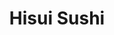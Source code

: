 ---
layout: place
title: "Hisui Sushi"
permalink: /california/folsom/hisui-sushi.html
stateAbbr: CA
stateName: California
cityName: Folsom
seo:
  name: "Hisui Sushi"
  type: Restaurant
  links: http://hisuisushi.com/
description: "Looking for sushi in Folsom, California? Check out Hisui Sushi for a delightful Japanese dining experience. Enjoy a variety of sushi and other dishes in a we..."
place_id: ChIJEVeNHn7kmoARYexiBbT7gCI
photos:
  - name: >-
      places/ChIJEVeNHn7kmoARYexiBbT7gCI/photos/AeeoHcLQi9iaTAsU4rHMI3MGSPLlGSlm81PfpAv1S5PdJ-DYF5KbUnAT8ulqmH93MvQuHdSVYVcpAFoycF56Nx0lx9g28Vna8pvPIDmi4l775qIQ68G2qKQ_oggwavF8gWP1OefPrn9Q774qQJgHxDtPRWRl0AEA8fcLQKtS5MOIwa8dvaKnRM25OCVA9q_n90B-g6Ik3M4jcBYNaQRICGndCWKk0l9cEkvxcy5uN7O2VPtbO3Wme6OHENBB3gNICaWExpZ8tq2QTCCXoQ7ApxDw54Y0I2mrSPB1KgiBaCZx6LtjFg
    widthPx: 4032
    heightPx: 3024
    authorAttributions:
      - displayName: Hisui Sushi
        uri: https://maps.google.com/maps/contrib/105358639939726181212
        photoUri: >-
          https://lh3.googleusercontent.com/a-/ALV-UjXnhe14sTgdLvPPs2l7alkRATa0ZcpqA04xnB_dhMLpdn2eueM=s100-p-k-no-mo
    flagContentUri: >-
      https://www.google.com/local/imagery/report/?cb_client=maps_api_places.places_api&image_key=!1e10!2sAF1QipMOTBmSsh2pkM5MO3QEBFGPb1KoyldqxR9FYnvZ&hl=en-US
    googleMapsUri: >-
      https://www.google.com/maps/place//data=!3m4!1e2!3m2!1sAF1QipMOTBmSsh2pkM5MO3QEBFGPb1KoyldqxR9FYnvZ!2e10!4m2!3m1!1s0x809ae47e1e8d5711:0x2280fbb40562ec61
  - name: >-
      places/ChIJEVeNHn7kmoARYexiBbT7gCI/photos/AeeoHcIzBBHbQ3Y3yvZcCHTdN78TOPMRvdCMgON4IIMBmBhkxRjtb2lmK11wPxo0RHtHVlWhsXS1wXkBzFGZrHg1-2YgHsYBcd3TewYtoFQJJ-6lhVnrN7nqXUJn0z7zyXabpwNUS4AwyVBjJo19vZSr7OVDcp-uihw13MQ5V6q7de6eqXjX_fWAv5EN7nO4PM9PMyPaYnJe_HQTnmkxdtxcmkOsgfU_JyqiFJ289SnBPXKSY8Ty4Sz2WpO0wb4tLKJt4WFNvQIcdS837PhQK5t4GAMy_kG5QlKH0W7nm868OlY_cA
    widthPx: 4032
    heightPx: 3024
    authorAttributions:
      - displayName: Hisui Sushi
        uri: https://maps.google.com/maps/contrib/105358639939726181212
        photoUri: >-
          https://lh3.googleusercontent.com/a-/ALV-UjXnhe14sTgdLvPPs2l7alkRATa0ZcpqA04xnB_dhMLpdn2eueM=s100-p-k-no-mo
    flagContentUri: >-
      https://www.google.com/local/imagery/report/?cb_client=maps_api_places.places_api&image_key=!1e10!2sAF1QipM19w7zVaO5rz6yEVhgbaSF4MIWFi-7yBf3Bi5i&hl=en-US
    googleMapsUri: >-
      https://www.google.com/maps/place//data=!3m4!1e2!3m2!1sAF1QipM19w7zVaO5rz6yEVhgbaSF4MIWFi-7yBf3Bi5i!2e10!4m2!3m1!1s0x809ae47e1e8d5711:0x2280fbb40562ec61
  - name: >-
      places/ChIJEVeNHn7kmoARYexiBbT7gCI/photos/AeeoHcKJC0epPIv1tmxNcOYy9MaPRiBwn5rs-CpxxhpOT9Bdq-F-wyMHdKVt-qOsfGfdEfOG6-uNeX7o0y36VIo4Y3zIURaL0vptPZEdeaBAz5KLa1CNF9vBW-3Z608ejDlZNekrNUme-LGDwBeF1mChNJWp45BmePwWZjn4D2ZStCIQn6Kdfimho8yIHsj8WMjW3-TLcyS1FDUTbd2Ca178E5KgnhFd2zrcXXcWaJhXTb01kM3-F4lzKx-FInuv2myp2XoAAePHO-8HTJjj0KD1dnS7FVAqt8ru4Cmq2E5tGFoMv9iVhC9OAmAtULvZ_4j7ZhXkBrzOcAbaxxIC4aH9BC-3TJk1Q-ujAhOdZXOugYqX-KmBNXy1eFDD2x9bW8WkE1rgvNloqfRGkg7ygOyDHy_8by9vpRqa8yhGZAWznNuU5Q
    widthPx: 4000
    heightPx: 2252
    authorAttributions:
      - displayName: Eddie
        uri: https://maps.google.com/maps/contrib/106704304714099561517
        photoUri: >-
          https://lh3.googleusercontent.com/a-/ALV-UjXtsgzHBKDHMF9XXdqavj7kvpsB-UnVU7S6-IsEwapeXjsoW8ry=s100-p-k-no-mo
    flagContentUri: >-
      https://www.google.com/local/imagery/report/?cb_client=maps_api_places.places_api&image_key=!1e10!2sCIHM0ogKEICAgID795SHIA&hl=en-US
    googleMapsUri: >-
      https://www.google.com/maps/place//data=!3m4!1e2!3m2!1sCIHM0ogKEICAgID795SHIA!2e10!4m2!3m1!1s0x809ae47e1e8d5711:0x2280fbb40562ec61
  - name: >-
      places/ChIJEVeNHn7kmoARYexiBbT7gCI/photos/AeeoHcJbu3b34b2mRPJyrJB2EiVikCl4CmHISLuM60SnmoXfBiRTxTGBUEEpjvsLsejrBok0toDDLcd6ZK7r_E8tFH8WgVqGkZ5R1krqpBlBxGe59_YHJjm-ukOs95G5pqSVBf_f3_OL3fPRD0wg_VKQSenYxYfLObokHymzkuR_5K3O-Jua2ZELcpXrNL6ERc6rNfgA89XGbYfLwiVJ_sJ0X-A3zzggDIg_Cg1iJXUVyois8UhplAvXiTd0qes78tmUgm6p713PvDyqwDNqvalX7x8bOiFlQi7LLwm7DwAKaVp7YdC9nNyWX0BTnC0qZz-i0oC23ZPTrCW6vzJGz4s66wCkK0Wt6ZuwfSemj2_Gt7b4HWlbFzRf5kO4XlaccsGdBj5OLgrLHGIZhkhEBAaM8j5UfYLhLvqOYuOjRAM8KN9pry6d
    widthPx: 3024
    heightPx: 4032
    authorAttributions:
      - displayName: Lovey Sidhu
        uri: https://maps.google.com/maps/contrib/104820809084522956178
        photoUri: >-
          https://lh3.googleusercontent.com/a-/ALV-UjVYe4Kn3dpLPM-rxzvw61NuYP9DS3pK64UZ31dHeXhzU5FpglA=s100-p-k-no-mo
    flagContentUri: >-
      https://www.google.com/local/imagery/report/?cb_client=maps_api_places.places_api&image_key=!1e10!2sCIHM0ogKEICAgIChyoH8igE&hl=en-US
    googleMapsUri: >-
      https://www.google.com/maps/place//data=!3m4!1e2!3m2!1sCIHM0ogKEICAgIChyoH8igE!2e10!4m2!3m1!1s0x809ae47e1e8d5711:0x2280fbb40562ec61
  - name: >-
      places/ChIJEVeNHn7kmoARYexiBbT7gCI/photos/AeeoHcJFXyFIHk50UzkdZe9jwU0E-Xu-0kNNmGfnZ-qN-66p4nQ0sEnlVIHD2C5SdGJaBqarenOnmN_CRu1V31Wj_lj-OoRXd6p--es7ZNx7VoyPZoGPO82OH7zoJ1XyFYth4LijiFgFdTQc0HEVE5kJ9_b-yDkw1YykbfuFmss0_J43d8dhf2tkRkfg3X0ku31Rca4NEGf9lkzdrsKK6N18WD_89zJIMWISJOjDEmcTxtv0tmdIuPfgAm5hhzW7zQ5admTkABixOrtOYbDYAevxpgibP1NSRzIA7VY9YQ53lC0BvdSveLR5MU7LA4xtzz_f5jeH_vMD1bxicMVHI7hAOcJvkL_1qFjD3CeJEUc5gk1--MyPemt-sVMu5z7wdNH3jOV8gzVgq2erKu48vtvw8zH5j3-xRbQBhLqYmmcD5L9M0Tz3
    widthPx: 4032
    heightPx: 3024
    authorAttributions:
      - displayName: Scott Moore
        uri: https://maps.google.com/maps/contrib/110387233742525459661
        photoUri: >-
          https://lh3.googleusercontent.com/a-/ALV-UjXK3C34CJnBLlZ322HCzpqFmdOuVV2YMT6u5GHlIGv6aPZS-kavzw=s100-p-k-no-mo
    flagContentUri: >-
      https://www.google.com/local/imagery/report/?cb_client=maps_api_places.places_api&image_key=!1e10!2sCIHM0ogKEICAgIDmyvSp3QE&hl=en-US
    googleMapsUri: >-
      https://www.google.com/maps/place//data=!3m4!1e2!3m2!1sCIHM0ogKEICAgIDmyvSp3QE!2e10!4m2!3m1!1s0x809ae47e1e8d5711:0x2280fbb40562ec61
  - name: >-
      places/ChIJEVeNHn7kmoARYexiBbT7gCI/photos/AeeoHcJ-fIyyB9a8td_43aanPveR7mhc29OEoNaay0H0fz1eF2WitLQXwfI2Rju6zpYVwd4mAdQpkqmWPCjAPSktsCbKyZxEZxKMEAsOopsUH3UegRw_yrBGAJjsjzh7KNRpsf_sXaCLtH-dgCSQEmYXUB_yUVHu28qHcRDZ8JPbT9N7m1llP4o7wRZBP84FuKolPH1Nv2uXOpuyW0JVQ_FzUtI14N3asVM1wD5rf9z5ggsOvQGbd-teizJYMkv1dQKDi1vgI-Yex3BnlD33D4OR_Urkup5OHnEt1UpV15msrEW2iJPSVqr1m8f4mvUKVa1ZM4BanmKgZpD5nQZPNWTWQqH9PK0QgXFObxmSSUa_8smB3Ob5qTl40ZE3jg-5Of6SMYGtV5-E3J4tyx8miZhodNIU9xQX_PcQV2-Nah1q8Yz9kg
    widthPx: 3024
    heightPx: 4032
    authorAttributions:
      - displayName: Lindsey
        uri: https://maps.google.com/maps/contrib/107614107210958323343
        photoUri: >-
          https://lh3.googleusercontent.com/a-/ALV-UjVO1UvN9u9jQoO6U9qoZJ45AZU4o3IgKXQqCUH4P_XQQjtvJWrb=s100-p-k-no-mo
    flagContentUri: >-
      https://www.google.com/local/imagery/report/?cb_client=maps_api_places.places_api&image_key=!1e10!2sCIHM0ogKEICAgIDKkMutdA&hl=en-US
    googleMapsUri: >-
      https://www.google.com/maps/place//data=!3m4!1e2!3m2!1sCIHM0ogKEICAgIDKkMutdA!2e10!4m2!3m1!1s0x809ae47e1e8d5711:0x2280fbb40562ec61
  - name: >-
      places/ChIJEVeNHn7kmoARYexiBbT7gCI/photos/AeeoHcJNIScYYW6JjAXI1ytdevStG_EekaNvPQMrjBXLq-PGHzVjeJ3jzqEJsTAq1Nj608MeljDf5FbNadq5sMJR6359CrabCQ5on9WXxynFSF_V4XUnrCFrpn63_ClRjLd6fKbS-8365xEXjVosMwOQFz9UQ9elV4rRT41NObX7B_LVbKYzEPqySGkAiRmdsobQGvdyXqhO9zpyiqi17-WDuPM5Z53yw_p0QpmB949Xm27jAkb7YGCcFl-5hLRjyzZHVDzNQmsI1h7EsazTuRX-IENYEXgrAWJCLPi7oW1uE3m7hN1Y3X8YY6kmodz4PTrRE5Iwqtjja4lTZjgm32QOMkpj394miwifJ6SvjZhijxves8LNpqijYx2FysuWpHwdSl9N9kM-TgV1vVofDNyZJ5G8I4tN8fOzZhgunAAeIdI
    widthPx: 3599
    heightPx: 4800
    authorAttributions:
      - displayName: Mai Kor Xiong
        uri: https://maps.google.com/maps/contrib/101914187127708515455
        photoUri: >-
          https://lh3.googleusercontent.com/a-/ALV-UjU3ORigCTX8fdlC6_p0Hd_XHMQqvva05prAKuU6hGcBK3ojZm2ASA=s100-p-k-no-mo
    flagContentUri: >-
      https://www.google.com/local/imagery/report/?cb_client=maps_api_places.places_api&image_key=!1e10!2sCIHM0ogKEICAgICj55Ocfg&hl=en-US
    googleMapsUri: >-
      https://www.google.com/maps/place//data=!3m4!1e2!3m2!1sCIHM0ogKEICAgICj55Ocfg!2e10!4m2!3m1!1s0x809ae47e1e8d5711:0x2280fbb40562ec61
  - name: >-
      places/ChIJEVeNHn7kmoARYexiBbT7gCI/photos/AeeoHcKsZ-FIdBXC59VaDPbNu3R_kCJjeKlQGhupLPqA7EGNbmim79Vw1RfrUtwxIoEwJnXwXMQsH3iNDMpYVntNyjjhD5qsgFrVSul_NNlLi39yI55qare-wLcfH-adeGxnWvn6qD8slXN-PeUhsgTcOMh3wYtXJeNMKq_RMlIL9yB06xRMmGEZpuUKNkc6JqH4pHuzosxYplJHEC_x4LVBQnv-K66NZoH9QcyZYZEGCwHukEvW0qZ0U_ga0BvPg0uYjlI19hq_6XQDX5xmpCc9GQkZtLNFnGBlOtDEUoZqUqIX1KoJSiNSFiO61bm6EFkqRH61FXRBjvE4hjzZRNGbXzfnz8BCgATnuFoteRDuNSI1a8i6GYIbs_7E93bLfTkCKZXqwXFhduzluUhRoUWaVbRMVqI6kbY1RiL_pd3bkEBNNLpo
    widthPx: 4032
    heightPx: 3024
    authorAttributions:
      - displayName: Silvie Kadlcik Park
        uri: https://maps.google.com/maps/contrib/114743991476060889945
        photoUri: >-
          https://lh3.googleusercontent.com/a-/ALV-UjWlvELsPrky30FN2bnieLTKMvq9DVpMauHbZR2gvLgiID2KRFF98g=s100-p-k-no-mo
    flagContentUri: >-
      https://www.google.com/local/imagery/report/?cb_client=maps_api_places.places_api&image_key=!1e10!2sCIHM0ogKEICAgIDyt6_MpgE&hl=en-US
    googleMapsUri: >-
      https://www.google.com/maps/place//data=!3m4!1e2!3m2!1sCIHM0ogKEICAgIDyt6_MpgE!2e10!4m2!3m1!1s0x809ae47e1e8d5711:0x2280fbb40562ec61
  - name: >-
      places/ChIJEVeNHn7kmoARYexiBbT7gCI/photos/AeeoHcL2FBJLMCutt6a-1_ndc9PXpSAR5mBBREUn96xY7oqX0__I9j0g3dUsWjpF9UlIGL-JavgHKmnaaIUDtatBTf0pxp00jJyP7J_Rb1R5nVeFCppketaFMN_Z0Pi5QyumE2hg3P0EtcgbjVs4YXVBaBwhNQ2t4Oil6ESAtQQWPRTfILByCNCjb69H18_eb1jZcbA0w37T5pqr9rTui3KGd3k36NIkxlYxnkX_TEXn-5XxJZhkG-SN3qiW2OypR9p2teTNjVVsXCBeBVdo7Z9FIWIwYB5Kr8o37q7R9hAO4FWY96S4ToSMLFi8yLPuBLnRi6pk302xW4dpXDkfgSFnboUt-Xe6BdPpySe1QGGZ2On3x2KY4YJXJWZkKNQ6XoZXcfajQ-JvS3tUz88TwmsUeA2dH5CCVVTuavrKBh6hD4E
    widthPx: 4032
    heightPx: 3024
    authorAttributions:
      - displayName: Dana Simmons
        uri: https://maps.google.com/maps/contrib/118019456860584781373
        photoUri: >-
          https://lh3.googleusercontent.com/a-/ALV-UjWDtehfwHvRKHgPa91HEY2RD__tPmT8x5ZdPfy3ZY1rxPur6Mz4RA=s100-p-k-no-mo
    flagContentUri: >-
      https://www.google.com/local/imagery/report/?cb_client=maps_api_places.places_api&image_key=!1e10!2sCIHM0ogKEICAgID0u-TOCw&hl=en-US
    googleMapsUri: >-
      https://www.google.com/maps/place//data=!3m4!1e2!3m2!1sCIHM0ogKEICAgID0u-TOCw!2e10!4m2!3m1!1s0x809ae47e1e8d5711:0x2280fbb40562ec61
  - name: >-
      places/ChIJEVeNHn7kmoARYexiBbT7gCI/photos/AeeoHcL0pybrQjZHg9DZylwg3fniSoP0VSWYRapD4j0lPXKljMDJZ2fQF5SqQ44UiCYo6EigpaIfIuTmD_7y1t0EzSe92sGvJyQyiMyx_fFxxKRiCAdW1OLvAFcsx9yAuHL-Hyyu7L379HVh1nR-IAt84srZ8m00qQW-sbsKOjz6E8Fpn6VBtYGOvmoFM7r8R3mZvwyAycxZnwkBkcJi9OUwCpZ-ciwi8qfMzeJ3zA6n16SyJBci738dB-LWJAkHrvS1BWWd20awhJOC9ZhY9L8HNxI2rAnx7XQFmrd8JFWf9JC48J7CbSlJwbAO7kduhLgqzRNp6Eto-QJggaiD7SOa5XPHj66RWYIPmcFRRzPthD3XRCeAHgRlUb9dysikp2MkqPpRlRu2pOp2vWStDoE1zvCIy6oFa2zhdI8EG7uf7u_clT_S
    widthPx: 3599
    heightPx: 4800
    authorAttributions:
      - displayName: Carl Valdez
        uri: https://maps.google.com/maps/contrib/115330397538969991649
        photoUri: >-
          https://lh3.googleusercontent.com/a-/ALV-UjXsnUAei17IjchCQUHvfhqeHz290OhJylnXQflhXzb1pzaWlehL=s100-p-k-no-mo
    flagContentUri: >-
      https://www.google.com/local/imagery/report/?cb_client=maps_api_places.places_api&image_key=!1e10!2sCIHM0ogKEICAgICqkNyc3AE&hl=en-US
    googleMapsUri: >-
      https://www.google.com/maps/place//data=!3m4!1e2!3m2!1sCIHM0ogKEICAgICqkNyc3AE!2e10!4m2!3m1!1s0x809ae47e1e8d5711:0x2280fbb40562ec61
address: 25004 Blue Ravine Rd Ste 107, Folsom, CA 95630, USA
street: 25004 Blue Ravine Rd Ste 107
city: Folsom
state: CA
zip: '95630'
country: USA
neighborhood: null
latitude: '38.691051'
longitude: '-121.125201'
accessibility_options:
  wheelchairAccessibleParking: true
  wheelchairAccessibleEntrance: true
  wheelchairAccessibleRestroom: true
  wheelchairAccessibleSeating: true
business_status: OPERATIONAL
name: Hisui Sushi
google_maps_links:
  directionsUri: >-
    https://www.google.com/maps/dir//''/data=!4m7!4m6!1m1!4e2!1m2!1m1!1s0x809ae47e1e8d5711:0x2280fbb40562ec61!3e0
  placeUri: https://maps.google.com/?cid=2486263744911567969
  writeAReviewUri: >-
    https://www.google.com/maps/place//data=!4m3!3m2!1s0x809ae47e1e8d5711:0x2280fbb40562ec61!12e1
  reviewsUri: >-
    https://www.google.com/maps/place//data=!4m4!3m3!1s0x809ae47e1e8d5711:0x2280fbb40562ec61!9m1!1b1
  photosUri: >-
    https://www.google.com/maps/place//data=!4m3!3m2!1s0x809ae47e1e8d5711:0x2280fbb40562ec61!10e5
primary_type: Japanese Restaurant
opening_hours:
  regular: null
  current: null
secondary_opening_hours:
  regular:
    weekdayDescriptions: null
    type: null
  current:
    weekdayDescriptions: null
    type: null
phone: (916) 985-7778
price_level: PRICE_LEVEL_MODERATE
price_range: $20 &ndash; $30
rating: '4.5'
rating_count: 536
website: http://hisuisushi.com/
reviews: null
parking_options: null
payment_options: null
allow_dogs: null
curbside_pickup: null
delivery: null
dine_in: null
good_for_children: null
good_for_groups: null
good_for_sports: null
live_music: null
menu_for_children: null
outdoor_seating: null
reservable: null
restroom: null
serves_beer: null
serves_breakfast: null
serves_brunch: null
serves_cocktails: null
serves_coffee: null
serves_dinner: null
serves_dessert: null
serves_lunch: null
serves_vegetarian_food: null
serves_wine: null
takeout: null
summary: null

---